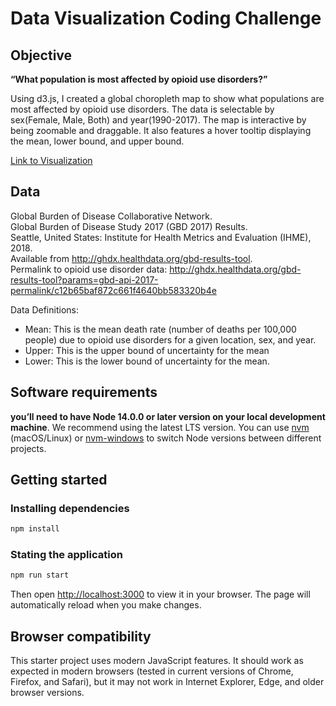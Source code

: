 # Data Visualization Coding Challenge

## Objective

**“What population is most affected by opioid use disorders?”**

Using d3.js, I created a global choropleth map to show what populations are most affected by opioid use disorders. The data is selectable by sex(Female, Male, Both) and year(1990-2017). The map is interactive by being zoomable and draggable. It also features a hover tooltip displaying the mean, lower bound, and upper bound.

[Link to Visualization](https://musical-baklava-6dff82.netlify.app/)

## Data

Global Burden of Disease Collaborative Network.<br>
Global Burden of Disease Study 2017 (GBD 2017) Results.<br>
Seattle, United States: Institute for Health Metrics and Evaluation (IHME), 2018.<br>
Available from <http://ghdx.healthdata.org/gbd-results-tool>.<br>
Permalink to opioid use disorder data: <http://ghdx.healthdata.org/gbd-results-tool?params=gbd-api-2017-permalink/c12b65baf872c661f4640bb583320b4e>

Data Definitions:

- Mean: This is the mean death rate (number of deaths per 100,000 people) due to opioid use disorders for a given location, sex, and year.
- Upper: This is the upper bound of uncertainty for the mean
- Lower: This is the lower bound of uncertainty for the mean.

## Software requirements

**you’ll need to have Node 14.0.0 or later version on your local development machine**.
We recommend using the latest LTS version. You can use [nvm](https://github.com/creationix/nvm#installation) (macOS/Linux) or [nvm-windows](https://github.com/coreybutler/nvm-windows#node-version-manager-nvm-for-windows) to switch Node versions between different projects.

## Getting started

### Installing dependencies

```bash
npm install
```

### Stating the application

```bash
npm run start
```

Then open [http://localhost:3000](http://localhost:3000) to view it in your browser.
The page will automatically reload when you make changes.

## Browser compatibility

This starter project uses modern JavaScript features. It should work as expected in modern browsers (tested in current versions of Chrome, Firefox, and Safari), but it may not work in Internet Explorer, Edge, and older browser versions.
